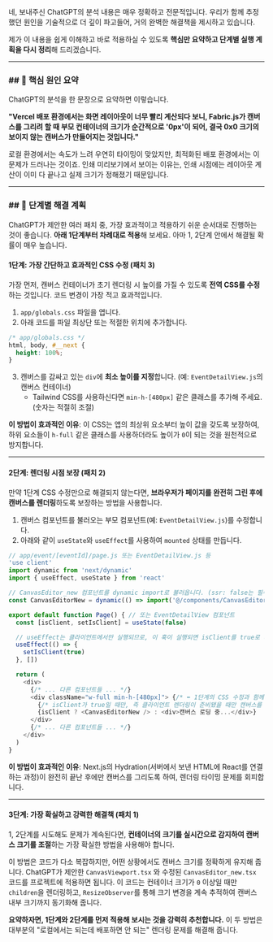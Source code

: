 네, 보내주신 ChatGPT의 분석 내용은 매우 정확하고 전문적입니다. 우리가 함께 추정했던 원인을 기술적으로 더 깊이 파고들어, 거의 완벽한 해결책을 제시하고 있습니다.

제가 이 내용을 쉽게 이해하고 바로 적용하실 수 있도록 **핵심만 요약하고 단계별 실행 계획을 다시 정리**해 드리겠습니다.

-----

### \#\# 🧐 핵심 원인 요약

ChatGPT의 분석을 한 문장으로 요약하면 이렇습니다.

**"Vercel 배포 환경에서는 화면 레이아웃이 너무 빨리 계산되다 보니, Fabric.js가 캔버스를 그리려 할 때 부모 컨테이너의 크기가 순간적으로 '0px'이 되어, 결국 0x0 크기의 보이지 않는 캔버스가 만들어지는 것입니다."**

로컬 환경에서는 속도가 느려 우연히 타이밍이 맞았지만, 최적화된 배포 환경에서는 이 문제가 드러나는 것이죠. 인쇄 미리보기에서 보이는 이유는, 인쇄 시점에는 레이아웃 계산이 이미 다 끝나고 실제 크기가 정해졌기 때문입니다.

-----

### \#\# 🚀 단계별 해결 계획

ChatGPT가 제안한 여러 패치 중, 가장 효과적이고 적용하기 쉬운 순서대로 진행하는 것이 좋습니다. **아래 1단계부터 차례대로 적용**해 보세요. 아마 1, 2단계 안에서 해결될 확률이 매우 높습니다.

#### 1단계: 가장 간단하고 효과적인 CSS 수정 (패치 3)

가장 먼저, 캔버스 컨테이너가 초기 렌더링 시 높이를 가질 수 있도록 **전역 CSS를 수정**하는 것입니다. 코드 변경이 가장 적고 효과적입니다.

1.  `app/globals.css` 파일을 엽니다.
2.  아래 코드를 파일 최상단 또는 적절한 위치에 추가합니다.

<!-- end list -->

```css
/* app/globals.css */
html, body, #__next {
  height: 100%;
}
```

3.  캔버스를 감싸고 있는 `div`에 **최소 높이를 지정**합니다. (예: `EventDetailView.js`의 캔버스 컨테이너)
      * Tailwind CSS를 사용하신다면 `min-h-[480px]` 같은 클래스를 추가해 주세요. (숫자는 적절히 조절)

**이 방법이 효과적인 이유**: 이 CSS는 앱의 최상위 요소부터 높이 값을 갖도록 보장하여, 하위 요소들이 `h-full` 같은 클래스를 사용하더라도 높이가 `0`이 되는 것을 원천적으로 방지합니다.

-----

#### 2단계: 렌더링 시점 보장 (패치 2)

만약 1단계 CSS 수정만으로 해결되지 않는다면, **브라우저가 페이지를 완전히 그린 후에 캔버스를 렌더링**하도록 보장하는 방법을 사용합니다.

1.  캔버스 컴포넌트를 불러오는 부모 컴포넌트(예: `EventDetailView.js`)를 수정합니다.
2.  아래와 같이 `useState`와 `useEffect`를 사용하여 `mounted` 상태를 만듭니다.

<!-- end list -->

```javascript
// app/event/[eventId]/page.js 또는 EventDetailView.js 등
'use client'
import dynamic from 'next/dynamic'
import { useEffect, useState } from 'react'

// CanvasEditor_new 컴포넌트를 dynamic import로 불러옵니다. (ssr: false는 필수)
const CanvasEditorNew = dynamic(() => import('@/components/CanvasEditor_new'), { ssr: false })

export default function Page() { // 또는 EventDetailView 컴포넌트
  const [isClient, setIsClient] = useState(false)

  // useEffect는 클라이언트에서만 실행되므로, 이 훅이 실행되면 isClient를 true로 바꿉니다.
  useEffect(() => {
    setIsClient(true)
  }, [])

  return (
    <div>
      {/* ... 다른 컴포넌트들 ... */}
      <div className="w-full min-h-[480px]"> {/* ⬅️ 1단계의 CSS 수정과 함께 적용 */}
        {/* isClient가 true일 때만, 즉 클라이언트 렌더링이 준비됐을 때만 캔버스를 렌더링합니다. */}
        {isClient ? <CanvasEditorNew /> : <div>캔버스 로딩 중...</div>}
      </div>
      {/* ... 다른 컴포넌트들 ... */}
    </div>
  )
}
```

**이 방법이 효과적인 이유**: Next.js의 Hydration(서버에서 보낸 HTML에 React를 연결하는 과정)이 완전히 끝난 후에만 캔버스를 그리도록 하여, 렌더링 타이밍 문제를 회피합니다.

-----

#### 3단계: 가장 확실하고 강력한 해결책 (패치 1)

1, 2단계를 시도해도 문제가 계속된다면, **컨테이너의 크기를 실시간으로 감지하여 캔버스 크기를 조절**하는 가장 확실한 방법을 사용해야 합니다.

이 방법은 코드가 다소 복잡하지만, 어떤 상황에서도 캔버스 크기를 정확하게 유지해 줍니다. ChatGPT가 제안한 `CanvasViewport.tsx` 와 수정된 `CanvasEditor_new.tsx` 코드를 프로젝트에 적용하면 됩니다. 이 코드는 컨테이너 크기가 `0` 이상일 때만 `children`을 렌더링하고, `ResizeObserver`를 통해 크기 변경을 계속 추적하여 캔버스 내부 크기까지 동기화해 줍니다.

**요약하자면, 1단계와 2단계를 먼저 적용해 보시는 것을 강력히 추천합니다.** 이 두 방법은 대부분의 "로컬에서는 되는데 배포하면 안 되는" 렌더링 문제를 해결해 줍니다.